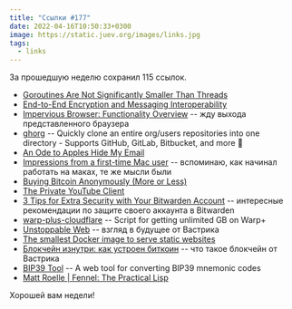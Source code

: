 ```yaml
---
title: "Ссылки #177"
date: 2022-04-16T10:50:33+0300
image: https://static.juev.org/images/links.jpg
tags: 
  - links
---
```


За прошедшую неделю сохранил 115 ссылок.

* [Goroutines Are Not Significantly Smaller Than Threads](https://matklad.github.io//2021/03/12/goroutines-are-not-significantly-smaller-than-threads.html)
* [End-to-End Encryption and Messaging Interoperability](https://educatedguesswork.org/posts/messaging-e2e/)
* [Impervious Browser: Functionality Overview](https://newsletter.impervious.ai/impervious-browser-functionality-overview/) -- жду выхода представленного браузера
* [ghorg](https://github.com/gabrie30/ghorg) -- Quickly clone an entire org/users repositories into one directory - Supports GitHub, GitLab, Bitbucket, and more 🥚
* [An Ode to Apples Hide My Email](https://empty.coffee/an-ode-to-apples-hide-my-email/)
* [Impressions from a first-time Mac user](https://loganmarchione.com/2022/04/impressions-from-a-first-time-mac-user/) -- вспоминаю, как начинал работать на маках, те же мысли были
* [Buying Bitcoin Anonymously (More or Less)](https://www.coindesk.com/layer2/privacyweek/2022/01/24/buying-bitcoin-anonymously-more-or-less/)
* [The Private YouTube Client](https://freetubeapp.io/)
* [3 Tips for Extra Security with Your Bitwarden Account](https://bitwarden.com/blog/3-tips-for-extra-security-with-your-bitwarden-account/) -- интересные рекомендации по защите своего аккаунта в Bitwarden
* [warp-plus-cloudflare](https://github.com/ALIILAPRO/warp-plus-cloudflare) -- Script for getting unlimited GB on Warp+
* [Unstoppable Web](https://vas3k.ru/blog/unstoppable_web/) -- взгляд в будущее от Вастрика
* [The smallest Docker image to serve static websites](https://lipanski.com/posts/smallest-docker-image-static-website)
* [Блокчейн изнутри: как устроен биткоин](https://vas3k.ru/blog/blockchain/) -- что такое блокчейн от Вастрика
* [BIP39 Tool](https://github.com/iancoleman/bip39) -- A web tool for converting BIP39 mnemonic codes
* [Matt Roelle | Fennel: The Practical Lisp](https://www.mattroelle.com/fennel-the-practical-lisp)

Хорошей вам недели!

